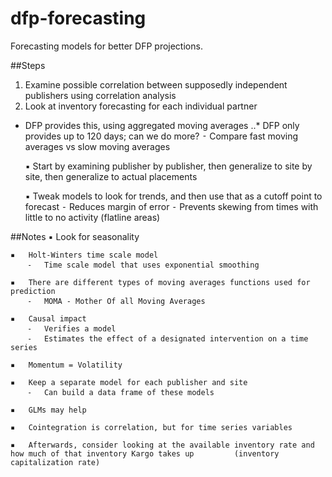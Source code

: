 # dfp-forecasting
Forecasting models for better DFP projections.

##Steps
1. Examine possible correlation between supposedly independent publishers using correlation analysis
2. Look at inventory forecasting for each individual partner
* DFP provides this, using aggregated moving averages
..* DFP only provides up to 120 days; can we do more?
		⁃	Compare fast moving averages vs slow moving averages

	▪	Start by examining publisher by publisher, then generalize to site by site, then generalize to actual placements

	▪	Tweak models to look for trends, and then use that as a cutoff point to forecast
		⁃	Reduces margin of error
		⁃	Prevents skewing from times with little to no activity (flatline areas)

##Notes
	▪	Look for seasonality

	▪	Holt-Winters time scale model
		⁃	Time scale model that uses exponential smoothing

	▪	There are different types of moving averages functions used for prediction
		⁃	MOMA - Mother Of all Moving Averages

	▪	Causal impact
		⁃	Verifies a model
		⁃	Estimates the effect of a designated intervention on a time series

	▪	Momentum = Volatility

	▪	Keep a separate model for each publisher and site
		⁃	Can build a data frame of these models

	▪	GLMs may help

	▪	Cointegration is correlation, but for time series variables

	▪	Afterwards, consider looking at the available inventory rate and how much of that inventory Kargo takes up 		   (inventory capitalization rate)
